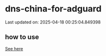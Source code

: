 # dns-china-for-adguard

Last updated on: 2025-04-18 00:25:04.849398

## how to use

[See here](https://github.com/AdguardTeam/AdGuardHome/wiki/Configuration#upstreams-from-file)